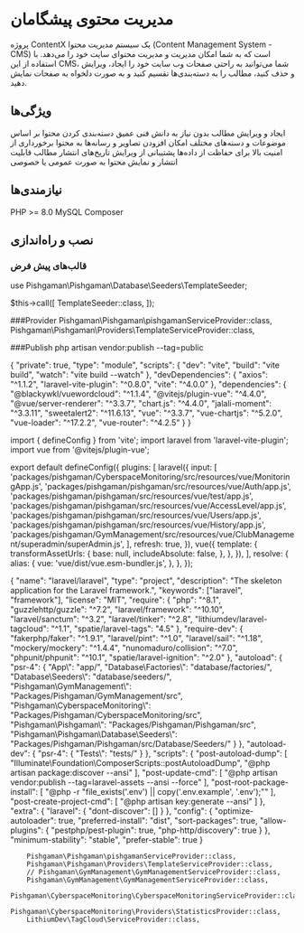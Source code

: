 # مدیریت محتوی پیشگامان

پروژه ContentX یک سیستم مدیریت محتوا (Content Management System - CMS) است که به شما امکان مدیریت و مدیریت محتوای سایت خود را می‌دهد. با استفاده از این CMS، شما می‌توانید به راحتی صفحات وب سایت خود را ایجاد، ویرایش و حذف کنید، مطالب را به دسته‌بندی‌ها تقسیم کنید و به صورت دلخواه به صفحات نمایش دهید.

## ویژگی‌ها

ایجاد و ویرایش مطالب بدون نیاز به دانش فنی عمیق
دسته‌بندی کردن محتوا بر اساس موضوعات و دسته‌های مختلف
امکان افزودن تصاویر و رسانه‌ها به محتوا
برخورداری از امنیت بالا برای حفاظت از داده‌ها
پشتیبانی از ویرایش تاریخ‌های انتشار مطالب
قابلیت انتشار و نمایش محتوا به صورت عمومی یا خصوصی

## نیازمندی‌ها

PHP >= 8.0
MySQL
Composer

## نصب و راه‌اندازی

### قالب‌های پیش فرض

use Pishgaman\Pishgaman\Database\Seeders\TemplateSeeder;

$this->call([
    TemplateSeeder::class,
]);

###Provider
Pishgaman\Pishgaman\pishgamanServiceProvider::class,
Pishgaman\Pishgaman\Providers\TemplateServiceProvider::class,

###Publish
php artisan vendor:publish --tag=public

{
    "private": true,
    "type": "module",
    "scripts": {
        "dev": "vite",
        "build": "vite build",
        "watch": "vite build --watch"
    },
    "devDependencies": {
        "axios": "^1.1.2",
        "laravel-vite-plugin": "^0.8.0",
        "vite": "^4.0.0"
    },
    "dependencies": {
        "@blackywkl/vuewordcloud": "^1.1.4",
        "@vitejs/plugin-vue": "^4.4.0",
        "@vue/server-renderer": "^3.3.7",
        "chart.js": "^4.4.0",
        "jalali-moment": "^3.3.11",
        "sweetalert2": "^11.6.13",
        "vue": "^3.3.7",
        "vue-chartjs": "^5.2.0",
        "vue-loader": "^17.2.2",
        "vue-router": "^4.2.5"
    }
}

import { defineConfig } from 'vite';
import laravel from 'laravel-vite-plugin';
import vue from '@vitejs/plugin-vue';

export default defineConfig({
    plugins: [
        laravel({
            input: [
                'packages/pishgaman/CyberspaceMonitoring/src/resources/vue/MonitoringApp.js',
                'packages/pishgaman/pishgaman/src/resources/vue/Auth/app.js',
                'packages/pishgaman/pishgaman/src/resources/vue/test/app.js',
                'packages/pishgaman/pishgaman/src/resources/vue/AccessLevel/app.js',
                'packages/pishgaman/pishgaman/src/resources/vue/Users/app.js',
                'packages/pishgaman/pishgaman/src/resources/vue/History/app.js',
                'packages/pishgaman/GymManagement/src/resources/vue/ClubManagement/superadmin/superAdmin.js',
            ],
            refresh: true,
        }),
        vue({
            template: {
                transformAssetUrls: {
                    base: null,
                    includeAbsolute: false,
                },
            },
        }),
    ],
    resolve: {
        alias: {
            vue: 'vue/dist/vue.esm-bundler.js',
        },
    },
});


{
    "name": "laravel/laravel",
    "type": "project",
    "description": "The skeleton application for the Laravel framework.",
    "keywords": ["laravel", "framework"],
    "license": "MIT",
    "require": {
        "php": "^8.1",
        "guzzlehttp/guzzle": "^7.2",
        "laravel/framework": "^10.10",
        "laravel/sanctum": "^3.2",
        "laravel/tinker": "^2.8",
        "lithiumdev/laravel-tagcloud": "^1.1",
        "spatie/laravel-tags": "4.5"
    },
    "require-dev": {
        "fakerphp/faker": "^1.9.1",
        "laravel/pint": "^1.0",
        "laravel/sail": "^1.18",
        "mockery/mockery": "^1.4.4",
        "nunomaduro/collision": "^7.0",
        "phpunit/phpunit": "^10.1",
        "spatie/laravel-ignition": "^2.0"
    },
    "autoload": {
        "psr-4": {
            "App\\": "app/",
            "Database\\Factories\\": "database/factories/",
            "Database\\Seeders\\": "database/seeders/",
            "Pishgaman\\GymManagement\\": "Packages/Pishgaman/GymManagement/src",
            "Pishgaman\\CyberspaceMonitoring\\": "Packages/Pishgaman/CyberspaceMonitoring/src",
            "Pishgaman\\Pishgaman\\": "Packages/Pishgaman/Pishgaman/src",
            "Pishgaman\\Pishgaman\\Database\\Seeders\\": "Packages/Pishgaman/Pishgaman/src/Database/Seeders/" 
        }
    },
    "autoload-dev": {
        "psr-4": {
            "Tests\\": "tests/"
        }
    },
    "scripts": {
        "post-autoload-dump": [
            "Illuminate\\Foundation\\ComposerScripts::postAutoloadDump",
            "@php artisan package:discover --ansi"
        ],
        "post-update-cmd": [
            "@php artisan vendor:publish --tag=laravel-assets --ansi --force"
        ],
        "post-root-package-install": [
            "@php -r \"file_exists('.env') || copy('.env.example', '.env');\""
        ],
        "post-create-project-cmd": [
            "@php artisan key:generate --ansi"
        ]
    },
    "extra": {
        "laravel": {
            "dont-discover": []
        }
    },
    "config": {
        "optimize-autoloader": true,
        "preferred-install": "dist",
        "sort-packages": true,
        "allow-plugins": {
            "pestphp/pest-plugin": true,
            "php-http/discovery": true
        }
    },
    "minimum-stability": "stable",
    "prefer-stable": true
}


        Pishgaman\Pishgaman\pishgamanServiceProvider::class,
        Pishgaman\Pishgaman\Providers\TemplateServiceProvider::class,
        // Pishgaman\GymManagement\GymManagementServiceProvider::class,
        Pishgaman\GymManagement\GymManagementServiceProvider::class,
        Pishgaman\CyberspaceMonitoring\CyberspaceMonitoringServiceProvider::class,
        Pishgaman\CyberspaceMonitoring\Providers\StatisticsProvider::class,
        LithiumDev\TagCloud\ServiceProvider::class,